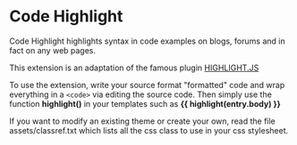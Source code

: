 Code Highlight
=======================

Code Highlight highlights syntax in code examples on blogs, forums and in fact on any web pages.

This extension is an adaptation of the famous plugin [HIGHLIGHT.JS](http://softwaremaniacs.org/soft/highlight/en/)

To use the extension, write your source format "formatted" code and wrap everything in a ```<code>``` via editing the source code. Then simply use the function __highlight()__ in your templates such as __{{ highlight(entry.body) }}__

If you want to modify an existing theme or create your own, read the file assets/classref.txt which lists all the css class to use in your css stylesheet.